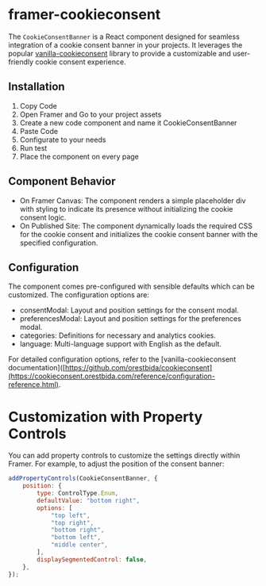 # framer-cookieconsent
The `CookieConsentBanner` is a React component designed for seamless integration of a cookie consent banner in your projects. It leverages the popular [vanilla-cookieconsent](https://github.com/orestbida/cookieconsent) library to provide a customizable and user-friendly cookie consent experience.

## Installation
1. Copy Code
2. Open Framer and Go to your project assets
3. Create a new code component and name it CookieConsentBanner
4. Paste Code
5. Configurate to your needs
6. Run test
7. Place the component on every page

## Component Behavior

- On Framer Canvas: The component renders a simple placeholder div with styling to indicate its presence without initializing the cookie consent logic.
- On Published Site: The component dynamically loads the required CSS for the cookie consent and initializes the cookie consent banner with the specified configuration.

## Configuration

The component comes pre-configured with sensible defaults which can be customized. The configuration options are:

- consentModal: Layout and position settings for the consent modal.
- preferencesModal: Layout and position settings for the preferences modal.
- categories: Definitions for necessary and analytics cookies.
- language: Multi-language support with English as the default.

For detailed configuration options, refer to the [vanilla-cookieconsent documentation]([https://github.com/orestbida/cookieconsent](https://cookieconsent.orestbida.com/reference/configuration-reference.html).

# Customization with Property Controls

You can add property controls to customize the settings directly within Framer. For example, to adjust the position of the consent banner:

```js
addPropertyControls(CookieConsentBanner, {
    position: {
        type: ControlType.Enum,
        defaultValue: "bottom right",
        options: [
            "top left",
            "top right",
            "bottom right",
            "bottom left",
            "middle center",
        ],
        displaySegmentedControl: false,
    },
});
